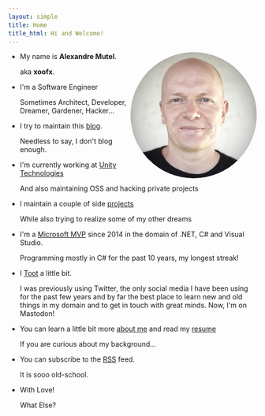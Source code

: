 ```yaml
---
layout: simple
title: Home
title_html: Hi and Welcome!
---
```


<div class="home">
  <img width="256" src="/images/xoofx-2020.jpg" style="float: right;border-radius: 50%" alt="Avatar"/>
  <ul class="bi-ul">
  <li><i class="bi-li bi bi-person-fill"></i>My name is <strong>Alexandre Mutel</strong>. <p class="little-voice">aka <strong>xoofx</strong>.</p></li>
  <li><i class="bi-li bi bi-code-slash"></i>I'm a Software Engineer <p class="little-voice">Sometimes Architect, Developer, Dreamer, Gardener, Hacker...</p></li>
  <li><i class="bi-li bi bi-pencil-fill"></i> I try to maintain this <a href="/blog">blog</a>. <p class="little-voice">Needless to say, I don't blog enough.</p></li>
  <li><i class="bi-li bi bi-controller"></i>I'm currently working at <a href="https://unity3d.com">Unity Technologies</a><p class="little-voice">And also maintaining OSS and hacking private projects</p></li>
  <li><i class="bi-li bi bi-kanban"></i> I maintain a couple of side <a href="/projects">projects</a><p class="little-voice">While also trying to realize some of my other dreams <i class="bi bi-magic"></i></p></li>
  <li><i class="bi-li bi bi-terminal"></i> I'm a <a href="https://mvp.microsoft.com/en-us/PublicProfile/5000999" target="_blank">Microsoft MVP</a> since 2014 in the domain of .NET, C# and Visual Studio. <p class="little-voice">Programming mostly in C# for the past 10 years, my longest streak!</p></li>
  <li><i class="bi-li bi bi-mastodon"></i> I <a rel="me" href="https://mastodon.social/@xoofx">Toot</a> a little bit. <p class="little-voice">I was previously using Twitter, the only social media I have been using for the past few years and by far the best place to learn new and old things in my domain and to get in touch with great minds. Now, I'm on Mastodon!</p></li>
  <li><i class="bi-li bi bi-question-circle-fill"></i>You can learn a little bit more <a href="/about">about me</a> and read my <a href="/resume">resume</a><p class="little-voice">If you are curious about my background...</p></li>
  <li><i class="bi-li bi bi-rss-fill"></i>You can subscribe to the <a href="/feed.xml">RSS</a> feed.<p class="little-voice">It is sooo old-school.</p></li>
  <li><i class="bi-li bi bi-heart-fill"></i>With Love!<p class="little-voice">What Else?</p></li>
  </ul>
</div>

